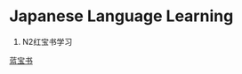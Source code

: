 Japanese Language Learning
===

1. N2红宝书学习



[蓝宝书](https://hustle-hub.notion.site/d96fc3c6af2f4476880e558e4f3eb859?v=892571c872da4b11bfb81f1fa95372a6)